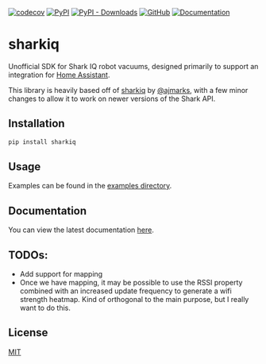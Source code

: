 [![codecov](https://codecov.io/gh/sharkiqlibs/sharkiq/graph/badge.svg?token=DO96BWVXA7)](https://codecov.io/gh/sharkiqlibs/sharkiq)
[![PyPI](https://img.shields.io/pypi/v/sharkiq)](https://pypi.org/project/sharkiq/)
[![PyPI - Downloads](https://img.shields.io/pypi/dm/sharkiq)](https://pypi.org/project/sharkiq/)
[![GitHub](https://img.shields.io/github/license/sharkiqlibs/sharkiq)](https://github.com/sharkiqlibs/sharkiq)
[![Documentation](https://img.shields.io/badge/Documentation-2c3e50)](https://sharkiqlibs.github.io/sharkiq/)
# sharkiq
Unofficial SDK for Shark IQ robot vacuums, designed primarily to support an integration for [Home Assistant](https://www.home-assistant.io/).

This library is heavily based off of [sharkiq](https://github.com/ajmarks/sharkiq) by [@ajmarks](https://github.com/ajmarks), with a few minor changes to allow it to work on newer versions of the Shark API.

## Installation

```bash
pip install sharkiq
```

## Usage
Examples can be found in the [examples directory](examples/).

## Documentation
You can view the latest documentation [here](https://sharkiqlibs.github.io/sharkiq/).

## TODOs:
 * Add support for mapping
 * Once we have mapping, it may be possible to use the RSSI property combined with an increased update frequency
 to generate a wifi strength heatmap.  Kind of orthogonal to the main purpose, but I really want to do this.
 
## License
[MIT](https://choosealicense.com/licenses/mit/)
